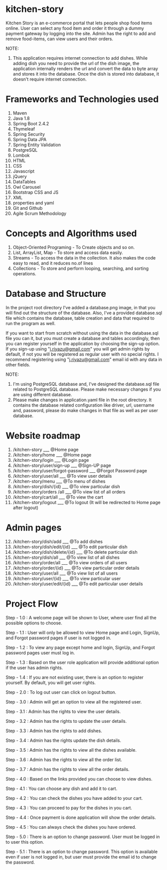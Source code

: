 # kitchen-story

Kitchen Story is an e-commerce portal that lets people shop food items online. User can select any food item and order
it through a dummy payment gateway by logging into the site. Admin has the right to add and remove food-items, can view
users and their orders.

NOTE:

1. This application requires internet connection to add dishes. While adding dish you need to provide the url of the
   dish image, the application internally renders the url and convert the data to byte array and stores it into the
   database. Once the dish is stored into database, it doesn't require internet connection.

# Frameworks and Technologies used

01. Maven
02. Java 1.8
03. Spring Boot 2.4.2
04. Thymeleaf
05. Spring Security
06. Spring Data JPA
07. Spring Entity Validation
08. PostgreSQL
09. Lombok
10. HTML
11. CSS
12. Javascript
13. jQuery
14. DataTables
15. Owl Carousel
16. Bootstrap CSS and JS
17. XML
18. properties and yaml
19. Git and Github
20. Agile Scrum Methodology

# Concepts and Algorithms used

1. Object-Oriented Programing - To Create objects and so on.
2. List, ArrayList, Map - To store and access data easily.
3. Streams - To access the data in the collection. It also makes the code easy to read, and it reduces no.of lines
4. Collections - To store and perform looping, searching, and sorting operations.

# Database and Structure

In the project root directory I've added a database.png image, in that you will find out the structure of the database.
Also, I've a provided database.sql file which contains the database, table creation and data that required to run the
program as well.

If you want to start from scratch without using the data in the database.sql file you can it, but you must create a
database and tables accordingly, then you can register yourself in the application by choosing the sign-up option. If
you sign-up using "j.riyazu@gmail.com" you will get admin rights by default, if not you will be registered as regular
user with no special rights. I recommend registering using "j.riyazu@gmail.com" email id with any data in other fields.

NOTE:

1. I'm using PostgreSQL database and, I've designed the database.sql file related to PostgreSQL database. Please make
   necessary changes if you are using different database.
2. Please make changes in application.yaml file in the root directory. It contains the database related configuration
   like driver, url, username and, password, please do make changes in that file as well as per user database.

# Website roadmap

1. /kitchen-story                        ___ @Home page
2. /kitchen-story/home                   ___ @Home page
3. /kitchen-story/login                  ___ @Login page
4. /kitchen-story/user/sign-up           ___ @Sign-UP page
5. /kitchen-story/user/forgot-password   ___ @Forgot Password page
6. /kitchen-story/user/all               ___ @To view user details
7. /kitchen-story/menu                   ___ @To menu of dishes
8. /kitchen-story/dish/{id}              ___ @To view particular dish
9. /kitchen-story/orders /all            ___ @To view list of all orders
10. /kitchen-story/cart/all              ___ @To view the cart
11. /kitchen-story/logout                ___ @To logout (It will be redirected to Home page after logout)

# Admin pages

12. /kitchen-story/dish/add              ___ @To add dishes
13. /kitchen-story/dish/edit/{id}        ___ @To edit particular dish
14. /kitchen-story/dish/delete/{id}      ___ @To delete particular dish
15. /kitchen-story/dish/all              ___ @To view list of all dishes
16. /kitchen-story/order/all             ___ @To view orders of all users
17. /kitchen-story/order/{id}            ___ @To view particular order details
18. /kitchen-story/user/all              ___ @To view list of all users
19. /kitchen-story/user/{id}             ___ @To view particular user
20. /kitchen-story/user/edit/{id}        ___ @To edit particular user details

# Project Flow

Step - 1.0 : A welcome page will be shown to User, where user find all the possible options to choose.

Step - 1.1 : User will only be allowed to view Home page and Login, SignUp, and Forgot password pages if user is not
logged in.

Step - 1.2 : To view any page except home and login, SignUp, and Forgot password pages user must log in.

Step - 1.3 : Based on the user role application will provide additional option if the user has admin rights.

Step - 1.4 : If you are not existing user, there is an option to register yourself. By default, you will get user
rights.

Step - 2.0 : To log out user can click on logout button.

Step - 3.0 : Admin will get an option to view all the registered user.

Step - 3.1 : Admin has the rights to view the user details.

Step - 3.2 : Admin has the rights to update the user details.

Step - 3.3 : Admin has the rights to add dishes.

Step - 3.4 : Admin has the rights update the dish details.

Step - 3.5 : Admin has the rights to view all the dishes available.

Step - 3.6 : Admin has the rights to view all the order list.

Step - 3.7 : Admin has the rights to view all the order details.

Step - 4.0 : Based on the links provided you can choose to view dishes.

Step - 4.1 : You can choose any dish and add it to cart.

Step - 4.2 : You can check the dishes you have added to your cart.

Step - 4.3 : You can proceed to pay for the dishes in you cart.

Step - 4.4 : Once payment is done application will show the order details.

Step - 4.5 : You can always check the dishes you have ordered.

Step - 5.0 : There is an option to change password. User must be logged in to user this option.

Step - 5.1 : There is an option to change password. This option is available even if user is not logged in, but user
must provide the email id to change the password.

